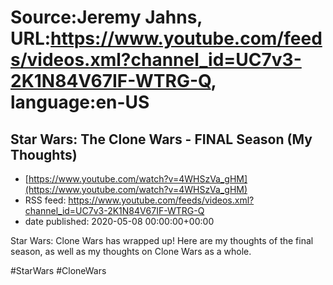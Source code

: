 # Source:Jeremy Jahns, URL:https://www.youtube.com/feeds/videos.xml?channel_id=UC7v3-2K1N84V67IF-WTRG-Q, language:en-US

## Star Wars: The Clone Wars - FINAL Season (My Thoughts)
 - [https://www.youtube.com/watch?v=4WHSzVa_gHM](https://www.youtube.com/watch?v=4WHSzVa_gHM)
 - RSS feed: https://www.youtube.com/feeds/videos.xml?channel_id=UC7v3-2K1N84V67IF-WTRG-Q
 - date published: 2020-05-08 00:00:00+00:00

Star Wars: Clone Wars has wrapped up! Here are my thoughts of the final season, as well as my thoughts on Clone Wars as a whole.

#StarWars #CloneWars

